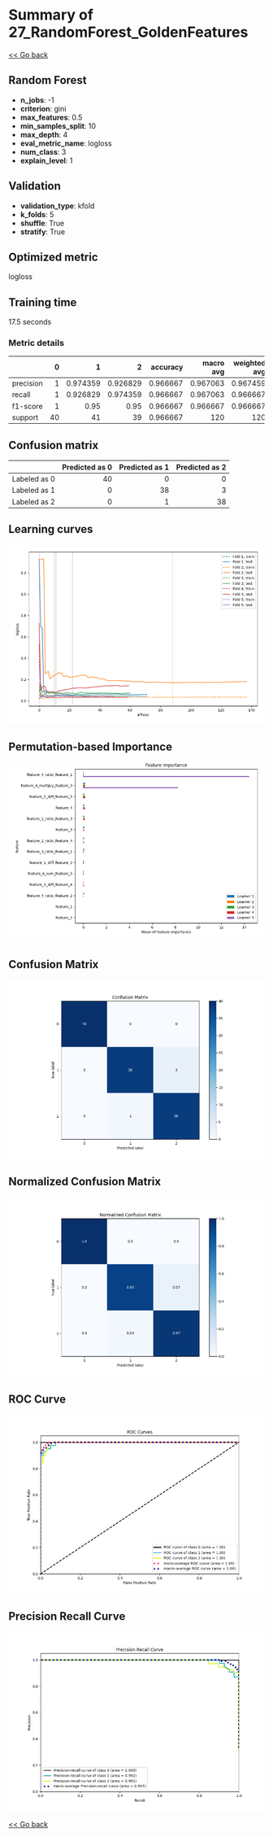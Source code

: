 # Summary of 27_RandomForest_GoldenFeatures

[<< Go back](../README.md)


## Random Forest
- **n_jobs**: -1
- **criterion**: gini
- **max_features**: 0.5
- **min_samples_split**: 10
- **max_depth**: 4
- **eval_metric_name**: logloss
- **num_class**: 3
- **explain_level**: 1

## Validation
 - **validation_type**: kfold
 - **k_folds**: 5
 - **shuffle**: True
 - **stratify**: True

## Optimized metric
logloss

## Training time

17.5 seconds

### Metric details
|           |   0 |         1 |         2 |   accuracy |   macro avg |   weighted avg |   logloss |
|:----------|----:|----------:|----------:|-----------:|------------:|---------------:|----------:|
| precision |   1 |  0.974359 |  0.926829 |   0.966667 |    0.967063 |       0.967459 | 0.0750025 |
| recall    |   1 |  0.926829 |  0.974359 |   0.966667 |    0.967063 |       0.966667 | 0.0750025 |
| f1-score  |   1 |  0.95     |  0.95     |   0.966667 |    0.966667 |       0.966667 | 0.0750025 |
| support   |  40 | 41        | 39        |   0.966667 |  120        |     120        | 0.0750025 |


## Confusion matrix
|              |   Predicted as 0 |   Predicted as 1 |   Predicted as 2 |
|:-------------|-----------------:|-----------------:|-----------------:|
| Labeled as 0 |               40 |                0 |                0 |
| Labeled as 1 |                0 |               38 |                3 |
| Labeled as 2 |                0 |                1 |               38 |

## Learning curves
![Learning curves](learning_curves.png)

## Permutation-based Importance
![Permutation-based Importance](permutation_importance.png)
## Confusion Matrix

![Confusion Matrix](confusion_matrix.png)


## Normalized Confusion Matrix

![Normalized Confusion Matrix](confusion_matrix_normalized.png)


## ROC Curve

![ROC Curve](roc_curve.png)


## Precision Recall Curve

![Precision Recall Curve](precision_recall_curve.png)



[<< Go back](../README.md)

